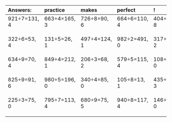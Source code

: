 | Answers: | practice | makes | perfect | ! |
| :--- | :--- | :--- | :--- | :--- |
| 921÷7=131, 4 | 663÷4=165, 3 | 726÷8=90, 6 | 664÷6=110, 4 | 404÷9=44, 8 | 
|   |   |   |   |   | 
|   |   |   |   |   | 
|   |   |   |   |   | 
| 322÷6=53, 4 | 131÷5=26, 1 | 497÷4=124, 1 | 982÷2=491, 0 | 317÷3=105, 2 | 
|   |   |   |   |   | 
|   |   |   |   |   | 
|   |   |   |   |   | 
| 634÷9=70, 4 | 849÷4=212, 1 | 206÷3=68, 2 | 579÷5=115, 4 | 108÷6=18, 0 | 
|   |   |   |   |   | 
|   |   |   |   |   | 
|   |   |   |   |   | 
| 825÷9=91, 6 | 980÷5=196, 0 | 340÷4=85, 0 | 105÷8=13, 1 | 435÷4=108, 3 | 
|   |   |   |   |   | 
|   |   |   |   |   | 
|   |   |   |   |   | 
| 225÷3=75, 0 | 795÷7=113, 4 | 680÷9=75, 5 | 940÷8=117, 4 | 146÷2=73, 0 | 
|   |   |   |   |   | 
|   |   |   |   |   | 
|   |   |   |   |   | 
